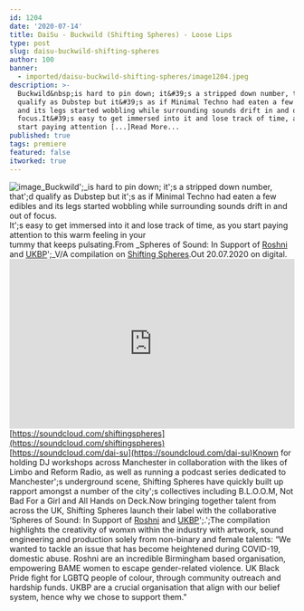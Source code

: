 ```yaml
---
id: 1204
date: '2020-07-14'
title: DaiSu - Buckwild (Shifting Spheres) - Loose Lips
type: post
slug: daisu-buckwild-shifting-spheres
author: 100
banner:
  - imported/daisu-buckwild-shifting-spheres/image1204.jpeg
description: >-
  Buckwild&nbsp;is hard to pin down; it&#39;s a stripped down number, that&#39;d
  qualify as Dubstep but it&#39;s as if Minimal Techno had eaten a few edibles
  and its legs started wobbling while surrounding sounds drift in and out of
  focus.It&#39;s easy to get immersed into it and lose track of time, as you
  start paying attention [...]Read More...
published: true
tags: premiere
featured: false
itworked: true
---
```

![image](../imported/daisu-buckwild-shifting-spheres/image1204.jpeg)_Buckwild';_is hard to pin down; it';s a stripped down number, that';d qualify as Dubstep but it';s as if Minimal Techno had eaten a few edibles and its legs started wobbling while surrounding sounds drift in and out of focus.  
It';s easy to get immersed into it and lose track of time, as you start paying attention to this warm feeling in your  
tummy that keeps pulsating.From _Spheres of Sound: In Support of [Roshni](https://www.roshnibirmingham.org.uk/) and [UKBP](https://www.ukblackpride.org.uk/meet-the-team)';_V/A compilation on [Shifting Spheres](https://www.facebook.com/shiftingspheres).Out 20.07.2020 on digital.<iframe width='100%' height='300' scrolling='no' frameborder='no' allow='autoplay' src='https://w.soundcloud.com/player/?url=https%3A//api.soundcloud.com/tracks/857941477&color=%23ff5500&auto_play=false&hide_related=true&show_comments=true&show_user=true&show_reposts=false&show_teaser=false'></iframe>[https://soundcloud.com/shiftingspheres](https://soundcloud.com/shiftingspheres)  
[](https://soundcloud.com/dai-su)[https://soundcloud.com/dai-su](https://soundcloud.com/dai-su)Known for holding DJ workshops across Manchester in collaboration with the likes of Limbo and Reform Radio, as well as running a podcast series dedicated to Manchester';s underground scene, Shifting Spheres have quickly built up rapport amongst a number of the city';s collectives including B.L.O.O.M, Not Bad For a Girl and All Hands on Deck.Now bringing together talent from across the UK, Shifting Spheres launch their label with the collaborative ‘Spheres of Sound: In Support of [Roshni](https://www.roshnibirmingham.org.uk/) and [UKBP](https://www.ukblackpride.org.uk/meet-the-team)';.';The compilation highlights the creativity of womxn within the industry with artwork, sound engineering and production solely from non-binary and female talents: “We wanted to tackle an issue that has become heightened during COVID-19, domestic abuse. Roshni are an incredible Birmingham based organisation, empowering BAME women to escape gender-related violence. UK Black Pride fight for LGBTQ people of colour, through community outreach and hardship funds. UKBP are a crucial organisation that align with our belief system, hence why we chose to support them."